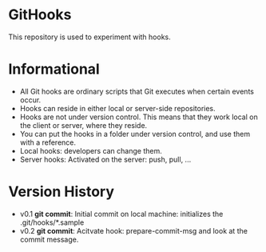 # GitHooks

This repository is used to experiment with hooks.

# Informational

 - All Git hooks are ordinary scripts that Git executes when certain events occur.
 - Hooks can reside in either local or server-side repositories.
 - Hooks are not under version control. This means that they work local on the client or server, where they reside.
 - You can put the hooks in a folder under version control, and use them with a reference.
 - Local hooks: developers can change them.
 - Server hooks: Activated on the server: push, pull, ...
 

# Version History

 - v0.1 **git commit**: Initial commit on local machine: initializes the .git/hooks/*.sample
 - v0.2 **git commit**: Acitvate hook: prepare-commit-msg and look at the commit message.